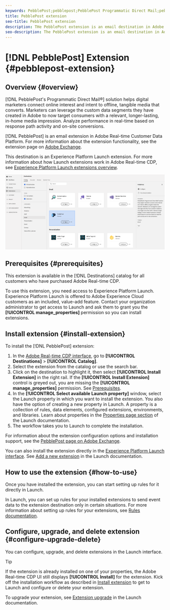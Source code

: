 ```yaml
---
keywords: PebblePost;pebblepost;PebblePost Programmatic Direct Mail;pebblepost programmatic direct mail
title: PebblePost extension
seo-title: PebblePost extension
description: THe PebblePost extension is an email destination in Adobe Real-time Customer Data Platform. For more information about the extension functionality, see the extension page on Adobe Exchange.
seo-description: The PebblePost extension is an email destination in Adobe Real-time Customer Data Platform. For more information about the extension functionality, see the extension page on Adobe Exchange.
---
```


# [!DNL PebblePost] Extension {#pebblepost-extension}

## Overview {#overview}

[!DNL PebblePost's Programmatic Direct Mail®] solution helps digital marketers connect online interest and intent to offline, tangible media that converts. Marketers can leverage the custom data segments they have created in Adobe to now target consumers with a relevant, longer-lasting, in-home media impression. Analyze performance in real-time based on response path activity and on-site conversions.

[!DNL PebblePost] is an email extension in Adobe Real-time Customer Data Platform. For more information about the extension functionality, see the extension page on [Adobe Exchange](https://exchange.adobe.com/experiencecloud.details.100315.programmatic-direct-mail.html).

This destination is an Experience Platform Launch extension. For more information about how Launch extensions work in Adobe Real-time CDP, see [Experience Platform Launch extensions overview](/help/rtcdp/destinations/experience-platform-launch-extensions.md).

![PebblePost Extension](assets/pebblepost-extension.png)

## Prerequisites {#prerequisites}

This extension is available in the [!DNL Destinations] catalog for all customers who have purchased Adobe Real-time CDP.

To use this extension, you need access to Experience Platform Launch. Experience Platform Launch is offered to Adobe Experience Cloud customers as an included, value-add feature. Contact your organization administrator to get access to Launch and ask them to grant you the **[!UICONTROL manage_properties]** permission so you can install extensions.

## Install extension {#install-extension}

To install the [!DNL PebblePost] extension:

1. In the [Adobe Real-time CDP interface](http://platform.adobe.com/), go to **[!UICONTROL Destinations]** > **[!UICONTROL Catalog]**.
2. Select the extension from the catalog or use the search bar.
3. Click on the destination to highlight it, then select **[!UICONTROL Install Extension]** in the right rail. If the **[!UICONTROL Install Extension]** control is greyed out, you are missing the **[!UICONTROL manage_properties]** permission. See [Prerequisites](#prerequisites).
4. In the **[!UICONTROL Select available Launch property]** window, select the Launch property in which you want to install the extension. You also have the option of creating a new property in Launch. A property is a collection of rules, data elements, configured extensions, environments, and libraries. Learn about properties in the [Properties page section](https://docs.adobe.com/content/help/en/launch/using/reference/admin/companies-and-properties.html#properties-page) of the Launch documentation.
5. The workflow takes you to Launch to complete the installation. 

For information about the extension configuration options and installation support, see the [PebblePost page on Adobe Exchange](https://exchange.adobe.com/experiencecloud.details.100315.programmatic-direct-mail.html).

You can also install the extension directly in the [Experience Platform Launch interface](https://launch.adobe.com/). See [Add a new extension](https://docs.adobe.com/content/help/en/launch/using/reference/manage-resources/extensions/overview.html#add-a-new-extension) in the Launch documentation.

## How to use the extension {#how-to-use}

Once you have installed the extension, you can start setting up rules for it directly in Launch.

In Launch, you can set up rules for your installed extensions to send event data to the extension destination only in certain situations. For more information about setting up rules for your extensions, see [Rules documentation](https://docs.adobe.com/help/en/launch/using/reference/manage-resources/rules.html).

## Configure, upgrade, and delete extension {#configure-upgrade-delete}

You can configure, upgrade, and delete extensions in the Launch interface.

>[!TIP]
>
>If the extension is already installed on one of your properties, the Adobe Real-time CDP UI still displays **[!UICONTROL Install]** for the extension. Kick off the installation workflow as described in [Install extension](#install-extension) to get to Launch and configure or delete your extension.

To upgrade your extension, see [Extension upgrade](https://docs.adobe.com/content/help/en/launch/using/reference/manage-resources/extensions/extension-upgrade.html) in the Launch documentation.